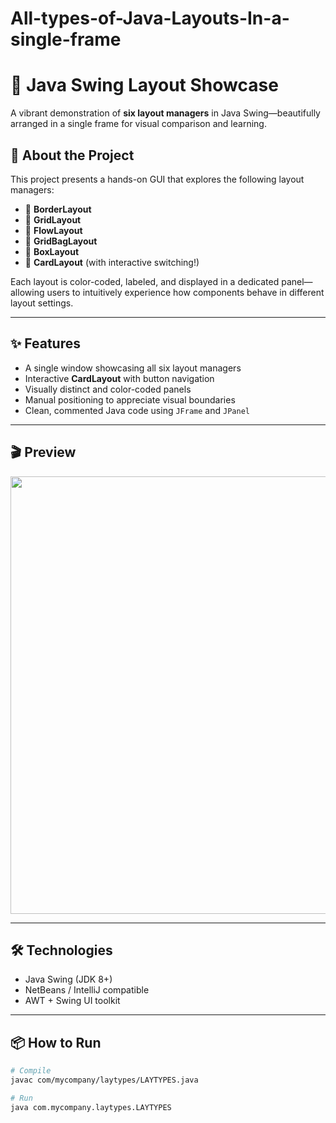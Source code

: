 # All-types-of-Java-Layouts-In-a-single-frame
# 🎨 Java Swing Layout Showcase

A vibrant demonstration of **six layout managers** in Java Swing—beautifully arranged in a single frame for visual comparison and learning.

## 🚀 About the Project

This project presents a hands-on GUI that explores the following layout managers:

- 📐 **BorderLayout**
- 🧩 **GridLayout**
- 🌊 **FlowLayout**
- 🧱 **GridBagLayout**
- 🎁 **BoxLayout**
- 🎴 **CardLayout** (with interactive switching!)

Each layout is color-coded, labeled, and displayed in a dedicated panel—allowing users to intuitively experience how components behave in different layout settings.

---

## ✨ Features

- A single window showcasing all six layout managers
- Interactive **CardLayout** with button navigation
- Visually distinct and color-coded panels
- Manual positioning to appreciate visual boundaries
- Clean, commented Java code using `JFrame` and `JPanel`

---

## 🎬 Preview

<p align="center">
  <img src="assets/layout_demo.gif" width="700"/>
</p>

---

## 🛠️ Technologies

- Java Swing (JDK 8+)
- NetBeans / IntelliJ compatible
- AWT + Swing UI toolkit

---

## 📦 How to Run

```bash
# Compile
javac com/mycompany/laytypes/LAYTYPES.java

# Run
java com.mycompany.laytypes.LAYTYPES
